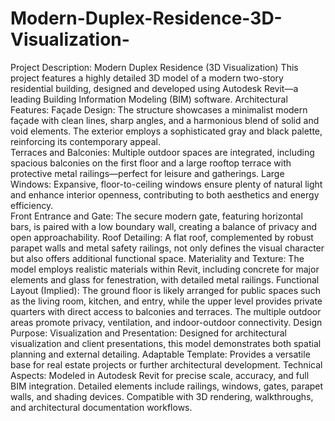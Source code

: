 # Modern-Duplex-Residence-3D-Visualization-
Project Description: 
Modern Duplex Residence (3D Visualization) This project features a highly detailed 3D model of a modern two-story residential building, designed and developed using Autodesk Revit—a leading Building Information Modeling (BIM) software.
Architectural Features: 
Façade Design: 
The structure showcases a minimalist modern façade with clean lines, sharp angles, and a harmonious blend of solid and void elements. The exterior employs a sophisticated gray and black palette, reinforcing its contemporary appeal.  
Terraces and Balconies: 
Multiple outdoor spaces are integrated, including spacious balconies on the first floor and a large rooftop terrace with protective metal railings—perfect for leisure and gatherings.
Large Windows: 
Expansive, floor-to-ceiling windows ensure plenty of natural light and enhance interior openness, contributing to both aesthetics and energy efficiency.  
Front Entrance and Gate: 
The secure modern gate, featuring horizontal bars, is paired with a low boundary wall, creating a balance of privacy and open approachability.  Roof Detailing: A flat roof, complemented by robust parapet walls and metal safety railings, not only defines the visual character but also offers additional functional space. 
Materiality and Texture: 
The model employs realistic materials within Revit, including concrete for major elements and glass for fenestration, with detailed metal railings.
Functional Layout (Implied):
The ground floor is likely arranged for public spaces such as the living room, kitchen, and entry, while the upper level provides private quarters with direct access to balconies and terraces.  The multiple outdoor areas promote privacy, ventilation, and indoor-outdoor connectivity. 
Design Purpose: Visualization and Presentation: Designed for architectural visualization and client presentations, this model demonstrates both spatial planning and external detailing.  Adaptable Template: Provides a versatile base for real estate projects or further architectural development. 
Technical Aspects: 
Modeled in Autodesk Revit for precise scale, accuracy, and full BIM integration.  Detailed elements include railings, windows, gates, parapet walls, and shading devices.  Compatible with 3D rendering, walkthroughs, and architectural documentation workflows.
